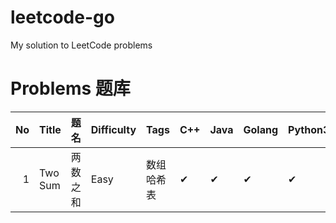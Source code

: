 # leetcode-go

My solution to LeetCode problems

# Problems 题库

|   No | Title   | 题名     | Difficulty | Tags        | C++      | Java     | Golang   | Python3  |
| ---: | ------- | -------- | ---------- | ----------- | -------- | -------- | -------- | -------- |
|    1 | Two Sum | 两数之和 | Easy       | 数组 哈希表 | &#10004; | &#10004; | &#10004; | &#10004; |
